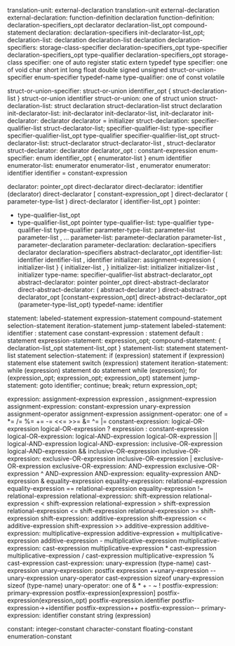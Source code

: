 translation-unit:
  external-declaration
  translation-unit external-declaration
external-declaration:
  function-definition
  declaration
function-definition:
  declaration-specifiers_opt declarator declaration-list_opt compound-statement
declaration:
  declaration-specifiers init-declarator-list_opt;
declaration-list:
  declaration
  declaration-list declaration
declaration-specifiers:
  storage-class-specifier declaration-specifiers_opt
  type-specifier declaration-specifiers_opt
  type-qualifier declaration-specifiers_opt
storage-class specifier: one of
  auto register static extern typedef
type specifier: one of
  void char short int long float double signed
  unsigned struct-or-union-specifier enum-specifier typedef-name
type-qualifier: one of
  const volatile

struct-or-union-specifier:
  struct-or-union identifier_opt { struct-declaration-list }
  struct-or-union identifier
struct-or-union: one of
  struct union
struct-declaration-list:
  struct declaration
  struct-declaration-list struct declaration
init-declarator-list:
  init-declarator
  init-declarator-list, init-declarator
init-declarator:
  declarator
  declarator = initializer
struct-declaration:
  specifier-qualifier-list struct-declarator-list;
specifier-qualifier-list:
  type-specifier specifier-qualifier-list_opt
  type-qualifier specifier-qualifier-list_opt
struct-declarator-list:
  struct-declarator
  struct-declarator-list , struct-declarator
struct-declarator:
  declarator
declarator_opt : constant-expression
enum-specifier:
  enum identifier_opt { enumerator-list }
  enum identifier
enumerator-list:
  enumerator
  enumerator-list , enumerator
enumerator:
  identifier
  identifier = constant-expression

declarator:
  pointer_opt direct-declarator
direct-declarator:
  identifier
  (declarator)
  direct-declarator [ constant-expression_opt ]
  direct-declarator ( parameter-type-list )
  direct-declarator ( identifier-list_opt )
pointer:
  * type-qualifier-list_opt
  * type-qualifier-list_opt pointer
type-qualifier-list:
  type-qualifier
  type-qualifier-list type-qualifier
parameter-type-list:
  parameter-list
  parameter-list , ...
parameter-list:
  parameter-declaration
  parameter-list , parameter-declaration
parameter-declaration:
  declaration-specifiers declarator
  declaration-specifiers abstract-declarator_opt
identifier-list:
  identifier
  identifier-list , identifier
initializer:
  assignment-expression
  { initializer-list }
  { initializer-list , }
initializer-list:
  initializer
  initializer-list , initializer
type-name:
  specifier-qualifier-list abstract-declarator_opt
abstract-declarator:
  pointer
  pointer_opt direct-abstract-declarator
direct-abstract-declarator:
  ( abstract-declarator )
  direct-abstract-declarator_opt [constant-expression_opt]
  direct-abstract-declarator_opt (parameter-type-list_opt)
typedef-name:
  identifier

statement:
  labeled-statement
  expression-statement
  compound-statement
  selection-statement
  iteration-statement
  jump-statement
labeled-statement:
identifier : statement
case constant-expression : statement
default : statement
expression-statement:
  expression_opt;
compound-statement:
  { declaration-list_opt statement-list_opt }
statement-list:
  statement
  statement-list statement
selection-statement:
  if (expression) statement
  if (expression) statement else statement
  switch (expression) statement
iteration-statement:
  while (expression) statement
  do statement while (expression);
  for (expression_opt; expression_opt; expression_opt) statement
jump-statement:
  goto identifier;
  continue;
  break;
  return expression_opt;

expression:
  assignment-expression
  expression , assignment-expression
assignment-expression:
  constant-expression
  unary-expression assignment-operator assignment-expression
assignment-operator: one of
  = *= /= %= += -= <<= >>= &= ^= |=
constant-expression:
  logical-OR-expression
  logical-OR-expression ? expression : constant-expression
logical-OR-expression:
  logical-AND-expression
  logical-OR-expression || logical-AND-expression
logical-AND-expression:
  inclusive-OR-expression
  logical-AND-expression && inclusive-OR-expression
inclusive-OR-expression:
  exclusive-OR-expression
  inclusive-OR-expression | exclusive-OR-expression
exclusive-OR-expression:
  AND-expression
  exclusive-OR-expression ^ AND-expression
AND-expression:
  equality-expression
  AND-expression & equality-expression
equality-expression:
  relational-expression
  equality-expression == relational-expression
  equality-expression != relational-expression
relational-expression:
  shift-expression
  relational-expression < shift-expression
  relational-expression > shift-expression
  relational-expression <= shift-expression
  relational-expression >= shift-expression
shift-expression:
  additive-expression
  shift-expression << additive-expression
  shift-expression >> additive-expression
additive-expression:
  multiplicative-expression
  additive-expression + multiplicative-expression
  additive-expression - multiplicative-expression
multiplicative-expression:
  cast-expression
  multiplicative-expression * cast-expression
  multiplicative-expression / cast-expression
  multiplicative-expression % cast-expression
cast-expression:
  unary-expression
  (type-name) cast-expression
unary-expression:
  postfix expression
  ++unary-expression
  --unary-expression
  unary-operator cast-expression
  sizeof unary-expression
  sizeof (type-name)
unary-operator: one of
  & * + - ~ !
postfix-expression:
  primary-expression
  postfix-expression[expression]
  postfix-expression(expression_opt)
  postfix-expression.identifier
  postfix-expression->+identifier
  postfix-expression++
  postfix-expression--
primary-expression:
  identifier
  constant
  string
  (expression)

constant:
  integer-constant
  character-constant
  floating-constant
  enumeration-constant
